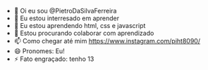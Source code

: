 - 👋 Oi eu sou @PietroDaSilvaFerreira
- 👀 Eu estou interresado em aprender
- 🌱 Eu estou aprendendo html, css e javascript
- 💞️ Estou procurando colaborar com aprendizado
- 📫 Como chegar até mim https://www.instagram.com/piht8090/
- 😄 Pronomes: Eu!
- ⚡ Fato engraçado: tenho 13
